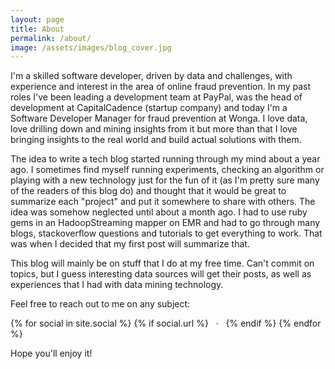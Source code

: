 ```yaml
---
layout: page
title: About
permalink: /about/
image: /assets/images/blog_cover.jpg
---
```


I'm a skilled software developer, driven by data and challenges, with experience and interest in the area of online fraud prevention. In my past roles I've been leading a development team at PayPal, was the head of development at CapitalCadence (startup company) and today I'm a Software Developer Manager for fraud prevention at Wonga. I love data, love drilling down and mining insights from it but more than that I love bringing insights to the real world and build actual solutions with them.

The idea to write a tech blog started running through my mind about a year ago. I sometimes find myself running experiments, checking an algorithm or playing with a new technology just for the fun of it (as I'm pretty sure many of the readers of this blog do) and thought that it would be great to summarize each "project" and put it somewhere to share with others. The idea was somehow neglected until about a month ago. I had to use ruby gems in an HadoopStreaming mapper on EMR  and had to go through many blogs, stackoverflow questions and tutorials to get everything to work. That was when I decided that my first post will summarize that.

This blog will mainly be on stuff that I do at my free time. Can't commit on topics, but I guess interesting data sources will get their posts, as well as experiences that I had with data mining technology.

Feel free to reach out to me on any subject:

<div class="custom-links">
      {% for social in site.social %}
        {% if social.url %}
            <a class="icon-{{ social.icon }}" href="{{ social.url }}"><i class="fa fa-{{ social.icon }}"></i></a>
            &nbsp;&nbsp;·&nbsp;&nbsp;
        {% endif %}
      {% endfor %}
</div>

Hope you'll enjoy it!
